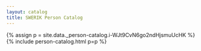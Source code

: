 ```yaml
---
layout: catalog
title: SWERIK Person Catalog
---
```

{% assign p = site.data._person-catalog.i-WJt9CvN6go2ndHjsmuUcHK %}
{% include person-catalog.html p=p %}

